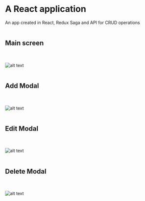 # A React application
An app created in React, Redux Saga and API for CRUD operations
<br /><br />
## Main screen
<br /><br />
![alt text](https://res.cloudinary.com/dgqg2myag/image/upload/v1607001933/location/location-full_cuehwx.png)
<br /><br />
## Add Modal
<br /><br />
![alt text](https://res.cloudinary.com/dgqg2myag/image/upload/v1607001933/location/location-add_stelks.png)
<br /><br />
## Edit Modal
<br /><br />
![alt text](https://res.cloudinary.com/dgqg2myag/image/upload/v1607001933/location/location-edit_vxianf.png)
<br /><br />
## Delete Modal
<br /><br />
![alt text](https://res.cloudinary.com/dgqg2myag/image/upload/v1607001933/location/location-delete2_aiz71s.png)
<br /><br />
